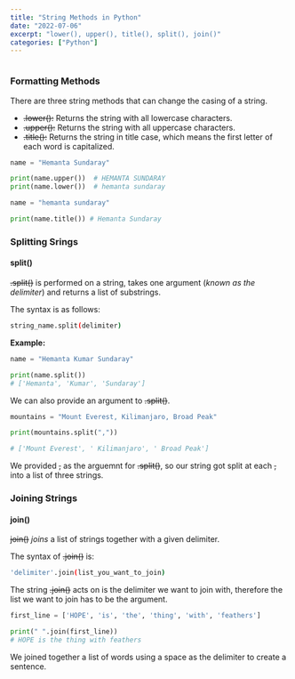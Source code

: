 ```yaml
---
title: "String Methods in Python"
date: "2022-07-06"
excerpt: "lower(), upper(), title(), split(), join()"
categories: ["Python"]
---
```


```toc

```

### Formatting Methods

There are three string methods that can change the casing of a string.

- ~~.lower():~~ Returns the string with all lowercase characters.
- ~~.upper():~~ Returns the string with all uppercase characters.
- ~~.title():~~ Returns the string in title case, which means the first letter of each word is capitalized.

```py {numberLines}
name = "Hemanta Sundaray"

print(name.upper())  # HEMANTA SUNDARAY
print(name.lower())  # hemanta sundaray

name = "hemanta sundaray"

print(name.title()) # Hemanta Sundaray
```

### Splitting Srings

#### split()

~~.split()~~ is performed on a string, takes one argument (_known as the delimiter_) and returns a list of substrings.

The syntax is as follows:

```sh
string_name.split(delimiter)
```

**Example:**

```py {numberLines}
name = "Hemanta Kumar Sundaray"

print(name.split())
# ['Hemanta', 'Kumar', 'Sundaray']
```

We can also provide an argument to ~~.split()~~.

```py {numberLines}
mountains = "Mount Everest, Kilimanjaro, Broad Peak"

print(mountains.split(","))

# ['Mount Everest', ' Kilimanjaro', ' Broad Peak']
```

We provided ~~,~~ as the arguemnt for ~~.split()~~, so our string got split at each ~~,~~ into a list of three strings.

### Joining Strings

#### join()

~~join()~~ _joins_ a list of strings together with a given delimiter.

The syntax of ~~.join()~~ is:

```sh
'delimiter'.join(list_you_want_to_join)
```

The string ~~.join()~~ acts on is the delimiter we want to join with, therefore the list we want to join has to be the argument.

```py {numberLines}
first_line = ['HOPE', 'is', 'the', 'thing', 'with', 'feathers']

print(" ".join(first_line))
# HOPE is the thing with feathers
```

We joined together a list of words using a space as the delimiter to create a sentence.
